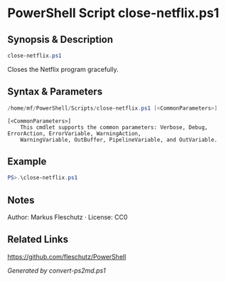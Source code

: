 # PowerShell Script close-netflix.ps1

## Synopsis & Description
```powershell
close-netflix.ps1
```

Closes the Netflix program gracefully.

## Syntax & Parameters
```powershell
/home/mf/PowerShell/Scripts/close-netflix.ps1 [<CommonParameters>]
```

```
[<CommonParameters>]
    This cmdlet supports the common parameters: Verbose, Debug, ErrorAction, ErrorVariable, WarningAction, 
    WarningVariable, OutBuffer, PipelineVariable, and OutVariable.
```

## Example
```powershell
PS>.\close-netflix.ps1
```


## Notes
Author: Markus Fleschutz · License: CC0

## Related Links
https://github.com/fleschutz/PowerShell

*Generated by convert-ps2md.ps1*
